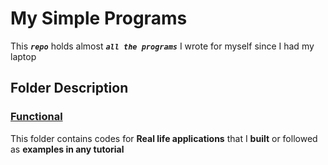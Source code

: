 # My Simple Programs
This _**`repo`**_ holds almost _**`all the programs`**_ I wrote for myself since I had my laptop


## Folder Description
### [Functional](https://github.com/GreenJoey/My-Simple-Programs/tree/master/functional)
This folder contains codes for **Real life applications** that I __built__ or followed as __examples in any tutorial__


